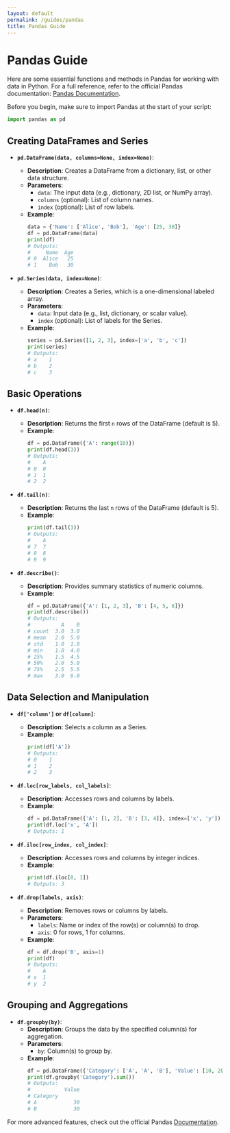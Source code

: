 ```yaml
---
layout: default  
permalink: /guides/pandas  
title: Pandas Guide  
---
```


# Pandas Guide

Here are some essential functions and methods in Pandas for working with data in Python. For a full reference, refer to the official Pandas documentation: [Pandas Documentation](https://pandas.pydata.org/docs/).

Before you begin, make sure to import Pandas at the start of your script:

```python
import pandas as pd
```

## Creating DataFrames and Series

- **`pd.DataFrame(data, columns=None, index=None)`**:
   - **Description**: Creates a DataFrame from a dictionary, list, or other data structure.
   - **Parameters**:
     - `data`: The input data (e.g., dictionary, 2D list, or NumPy array).
     - `columns` (optional): List of column names.
     - `index` (optional): List of row labels.
   - **Example**:
     ```python
     data = {'Name': ['Alice', 'Bob'], 'Age': [25, 30]}
     df = pd.DataFrame(data)
     print(df)
     # Outputs:
     #     Name  Age
     # 0  Alice   25
     # 1    Bob   30
     ```

- **`pd.Series(data, index=None)`**:
   - **Description**: Creates a Series, which is a one-dimensional labeled array.
   - **Parameters**:
     - `data`: Input data (e.g., list, dictionary, or scalar value).
     - `index` (optional): List of labels for the Series.
   - **Example**:
     ```python
     series = pd.Series([1, 2, 3], index=['a', 'b', 'c'])
     print(series)
     # Outputs:
     # a    1
     # b    2
     # c    3
     ```

## Basic Operations

- **`df.head(n)`**:
   - **Description**: Returns the first `n` rows of the DataFrame (default is 5).
   - **Example**:
     ```python
     df = pd.DataFrame({'A': range(10)})
     print(df.head(3))
     # Outputs:
     #    A
     # 0  0
     # 1  1
     # 2  2
     ```

- **`df.tail(n)`**:
   - **Description**: Returns the last `n` rows of the DataFrame (default is 5).
   - **Example**:
     ```python
     print(df.tail(3))
     # Outputs:
     #    A
     # 7  7
     # 8  8
     # 9  9
     ```

- **`df.describe()`**:
   - **Description**: Provides summary statistics of numeric columns.
   - **Example**:
     ```python
     df = pd.DataFrame({'A': [1, 2, 3], 'B': [4, 5, 6]})
     print(df.describe())
     # Outputs:
     #          A    B
     # count  3.0  3.0
     # mean   2.0  5.0
     # std    1.0  1.0
     # min    1.0  4.0
     # 25%    1.5  4.5
     # 50%    2.0  5.0
     # 75%    2.5  5.5
     # max    3.0  6.0
     ```

## Data Selection and Manipulation

- **`df['column']` or `df[column]`**:
   - **Description**: Selects a column as a Series.
   - **Example**:
     ```python
     print(df['A'])
     # Outputs:
     # 0    1
     # 1    2
     # 2    3
     ```

- **`df.loc[row_labels, col_labels]`**:
   - **Description**: Accesses rows and columns by labels.
   - **Example**:
     ```python
     df = pd.DataFrame({'A': [1, 2], 'B': [3, 4]}, index=['x', 'y'])
     print(df.loc['x', 'A'])
     # Outputs: 1
     ```

- **`df.iloc[row_index, col_index]`**:
   - **Description**: Accesses rows and columns by integer indices.
   - **Example**:
     ```python
     print(df.iloc[0, 1])
     # Outputs: 3
     ```

- **`df.drop(labels, axis)`**:
   - **Description**: Removes rows or columns by labels.
   - **Parameters**:
     - `labels`: Name or index of the row(s) or column(s) to drop.
     - `axis`: 0 for rows, 1 for columns.
   - **Example**:
     ```python
     df = df.drop('B', axis=1)
     print(df)
     # Outputs:
     #    A
     # x  1
     # y  2
     ```

## Grouping and Aggregations

- **`df.groupby(by)`**:
   - **Description**: Groups the data by the specified column(s) for aggregation.
   - **Parameters**:
     - `by`: Column(s) to group by.
   - **Example**:
     ```python
     df = pd.DataFrame({'Category': ['A', 'A', 'B'], 'Value': [10, 20, 30]})
     print(df.groupby('Category').sum())
     # Outputs:
     #           Value
     # Category       
     # A            30
     # B            30
     ```

For more advanced features, check out the official Pandas [Documentation](https://pandas.pydata.org/docs/).

